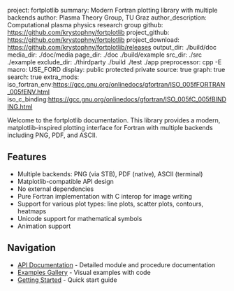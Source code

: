 project: fortplotlib
summary: Modern Fortran plotting library with multiple backends
author: Plasma Theory Group, TU Graz
author_description: Computational plasma physics research group
github: https://github.com/krystophny/fortplotlib
project_github: https://github.com/krystophny/fortplotlib
project_download: https://github.com/krystophny/fortplotlib/releases
output_dir: ./build/doc
media_dir: ./doc/media
page_dir: ./doc
          ./build/example
src_dir: ./src
         ./example
exclude_dir: ./thirdparty
             ./build
             ./test
             ./app
preprocessor: cpp -E
macro: USE_FORD
display: public
         protected
         private
source: true
graph: true
search: true
extra_mods: iso_fortran_env:https://gcc.gnu.org/onlinedocs/gfortran/ISO_005fFORTRAN_005fENV.html
            iso_c_binding:https://gcc.gnu.org/onlinedocs/gfortran/ISO_005fC_005fBINDING.html

Welcome to the fortplotlib documentation. This library provides a modern, matplotlib-inspired plotting interface for Fortran with multiple backends including PNG, PDF, and ASCII.

## Features

- Multiple backends: PNG (via STB), PDF (native), ASCII (terminal)
- Matplotlib-compatible API design
- No external dependencies
- Pure Fortran implementation with C interop for image writing
- Support for various plot types: line plots, scatter plots, contours, heatmaps
- Unicode support for mathematical symbols
- Animation support

## Navigation

- [API Documentation](./page/index.html) - Detailed module and procedure documentation
- [Examples Gallery](./page/examples/index.html) - Visual examples with code
- [Getting Started](./page/fpm_example/index.html) - Quick start guide